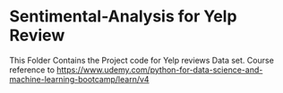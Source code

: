 # Sentimental-Analysis for Yelp Review
This Folder Contains the Project code for Yelp reviews Data set.
Course reference to https://www.udemy.com/python-for-data-science-and-machine-learning-bootcamp/learn/v4
